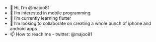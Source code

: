 - 👋 Hi, I’m @majoo81
- 👀 I’m interested in mobile programming
- 🌱 I’m currently learning flutter
- 💞️ I’m looking to collaborate on creating a whole bunch of iphone and android apps
- 📫 How to reach me - twitter: @majoo81

<!---
majoo81/majoo81 is a ✨ special ✨ repository because its `README.md` (this file) appears on your GitHub profile.
You can click the Preview link to take a look at your changes.
--->
